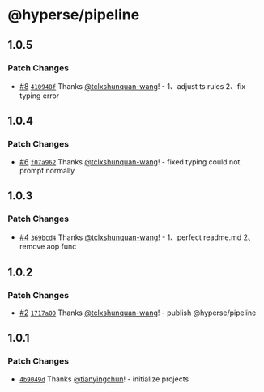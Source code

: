 # @hyperse/pipeline

## 1.0.5

### Patch Changes

- [#8](https://github.com/hyperse-io/pipeline/pull/8) [`410948f`](https://github.com/hyperse-io/pipeline/commit/410948fdc4c48b53d1ea1c7ae2f075f09d739791) Thanks [@tclxshunquan-wang](https://github.com/tclxshunquan-wang)! - 1、adjust ts rules
  2、fix typing error

## 1.0.4

### Patch Changes

- [#6](https://github.com/hyperse-io/pipeline/pull/6) [`f07a962`](https://github.com/hyperse-io/pipeline/commit/f07a962e96ab1c12b272446225c002a783dd0445) Thanks [@tclxshunquan-wang](https://github.com/tclxshunquan-wang)! - fixed typing could not prompt normally

## 1.0.3

### Patch Changes

- [#4](https://github.com/hyperse-io/pipeline/pull/4) [`369bcd4`](https://github.com/hyperse-io/pipeline/commit/369bcd4ef73741ff2b5f928d2571fe81541f7cef) Thanks [@tclxshunquan-wang](https://github.com/tclxshunquan-wang)! - 1、perfect readme.md
  2、remove aop func

## 1.0.2

### Patch Changes

- [#2](https://github.com/hyperse-io/pipeline/pull/2) [`1717a00`](https://github.com/hyperse-io/pipeline/commit/1717a00820af0989636945711981211476d62a83) Thanks [@tclxshunquan-wang](https://github.com/tclxshunquan-wang)! - publish @hyperse/pipeline

## 1.0.1

### Patch Changes

- [`4b9049d`](https://github.com/hyperse-io/pipeline/commit/4b9049d29b7b9fe2be066bddb27e3fe7d959d788) Thanks [@tianyingchun](https://github.com/tianyingchun)! - initialize projects
